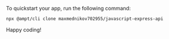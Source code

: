 To quickstart your app, run the following command: 

```bash
npx @ampt/cli clone maxmednikov702955/javascript-express-api
```

Happy coding!